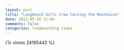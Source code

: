 ```yaml
---
layout: post
title: "Longboard Girls Crew Carving the Mountains"
date: 2013-05-18 12:04
comments: false
categories: longboarding video
---
```


{% vimeo 24195442 %}

